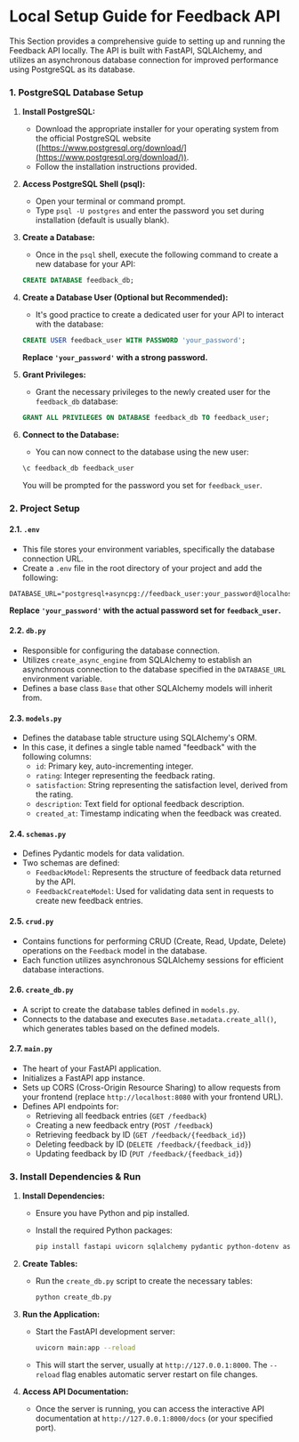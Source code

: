# Local Setup Guide for Feedback API

This Section provides a comprehensive guide to setting up and running the Feedback API locally. The API is built with FastAPI, SQLAlchemy, and utilizes an asynchronous database connection for improved performance using PostgreSQL as its database.

### 1. PostgreSQL Database Setup

1. **Install PostgreSQL:** 
    - Download the appropriate installer for your operating system from the official PostgreSQL website ([https://www.postgresql.org/download/](https://www.postgresql.org/download/)).
    - Follow the installation instructions provided.

2. **Access PostgreSQL Shell (psql):**
    - Open your terminal or command prompt.
    - Type `psql -U postgres` and enter the password you set during installation (default is usually blank).

3. **Create a Database:**
    - Once in the `psql` shell, execute the following command to create a new database for your API:
    
     ```sql
     CREATE DATABASE feedback_db;
     ```

4. **Create a Database User (Optional but Recommended):**
    - It's good practice to create a dedicated user for your API to interact with the database:

     ```sql
     CREATE USER feedback_user WITH PASSWORD 'your_password';
     ```
     **Replace `'your_password'` with a strong password.**

5. **Grant Privileges:**
    - Grant the necessary privileges to the newly created user for the `feedback_db` database:

     ```sql
     GRANT ALL PRIVILEGES ON DATABASE feedback_db TO feedback_user;
     ```

6. **Connect to the Database:**
    - You can now connect to the database using the new user:

     ```sql
     \c feedback_db feedback_user
     ```
     You will be prompted for the password you set for `feedback_user`.

### 2. Project Setup

#### 2.1. `.env`

- This file stores your environment variables, specifically the database connection URL. 
- Create a `.env` file in the root directory of your project and add the following:

```
DATABASE_URL="postgresql+asyncpg://feedback_user:your_password@localhost:5432/feedback_db"
```

**Replace `'your_password'` with the actual password set for `feedback_user`.**

#### 2.2. `db.py`

- Responsible for configuring the database connection.
- Utilizes `create_async_engine` from SQLAlchemy to establish an asynchronous connection to the database specified in the `DATABASE_URL` environment variable.
- Defines a base class `Base` that other SQLAlchemy models will inherit from.

#### 2.3. `models.py`

- Defines the database table structure using SQLAlchemy's ORM.
- In this case, it defines a single table named "feedback" with the following columns:
    - `id`: Primary key, auto-incrementing integer.
    - `rating`: Integer representing the feedback rating.
    - `satisfaction`: String representing the satisfaction level, derived from the rating.
    - `description`: Text field for optional feedback description.
    - `created_at`: Timestamp indicating when the feedback was created.

#### 2.4. `schemas.py`

- Defines Pydantic models for data validation.
- Two schemas are defined:
    - `FeedbackModel`: Represents the structure of feedback data returned by the API.
    - `FeedbackCreateModel`: Used for validating data sent in requests to create new feedback entries.

#### 2.5. `crud.py`

- Contains functions for performing CRUD (Create, Read, Update, Delete) operations on the `Feedback` model in the database.
- Each function utilizes asynchronous SQLAlchemy sessions for efficient database interactions.

#### 2.6. `create_db.py`

- A script to create the database tables defined in `models.py`.
- Connects to the database and executes `Base.metadata.create_all()`, which generates tables based on the defined models.

#### 2.7. `main.py`

- The heart of your FastAPI application.
- Initializes a FastAPI app instance.
- Sets up CORS (Cross-Origin Resource Sharing) to allow requests from your frontend (replace `http://localhost:8080` with your frontend URL).
- Defines API endpoints for:
    - Retrieving all feedback entries (`GET /feedback`)
    - Creating a new feedback entry (`POST /feedback`)
    - Retrieving feedback by ID (`GET /feedback/{feedback_id}`)
    - Deleting feedback by ID (`DELETE /feedback/{feedback_id}`)
    - Updating feedback by ID (`PUT /feedback/{feedback_id}`)


### 3. Install Dependencies & Run

1. **Install Dependencies:**
   - Ensure you have Python and pip installed.
   - Install the required Python packages:

     ```bash
     pip install fastapi uvicorn sqlalchemy pydantic python-dotenv asyncpg
     ```

2. **Create Tables:**
   - Run the `create_db.py` script to create the necessary tables:

     ```bash
     python create_db.py
     ```

3. **Run the Application:**
   - Start the FastAPI development server:

     ```bash
     uvicorn main:app --reload
     ```

   - This will start the server, usually at `http://127.0.0.1:8000`. The `--reload` flag enables automatic server restart on file changes.

4. **Access API Documentation:**
   - Once the server is running, you can access the interactive API documentation at `http://127.0.0.1:8000/docs` (or your specified port).
 


